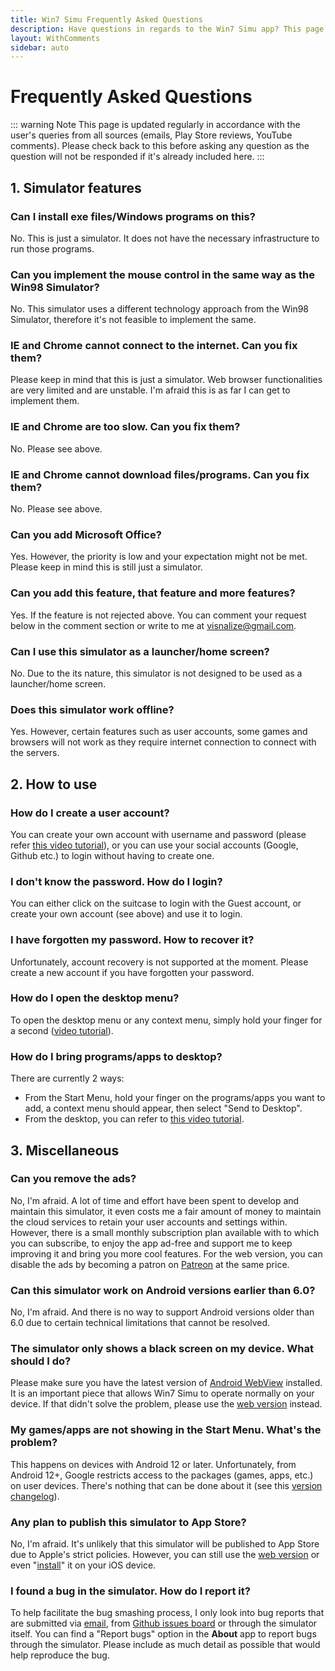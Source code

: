 ```yaml
---
title: Win7 Simu Frequently Asked Questions
description: Have questions in regards to the Win7 Simu app? This page answers them, immediate and straightforward
layout: WithComments
sidebar: auto
---
```


# Frequently Asked Questions

<a-social />

<google-ads />

::: warning Note
This page is updated regularly in accordance with the user's queries from all sources (emails, Play Store reviews, YouTube comments). Please check back to this before asking any question as the question will not be responded if it's already included here.
:::

<a-updated />

## 1. Simulator features

### Can I install exe files/Windows programs on this?

No. This is just a simulator. It does not have the necessary infrastructure to run those programs.

### Can you implement the mouse control in the same way as the Win98 Simulator?

No. This simulator uses a different technology approach from the Win98 Simulator, therefore it's not feasible to implement the same.

### IE and Chrome cannot connect to the internet. Can you fix them?

Please keep in mind that this is just a simulator. Web browser functionalities are very limited and are unstable. I'm afraid this is as far I can get to implement them.

### IE and Chrome are too slow. Can you fix them?

No. Please see above.

### IE and Chrome cannot download files/programs. Can you fix them?

No. Please see above.

### Can you add Microsoft Office?

Yes. However, the priority is low and your expectation might not be met. Please keep in mind this is still just a simulator.

### Can you add this feature, that feature and more features?

Yes. If the feature is not rejected above. You can comment your request below in the comment section or write to me at [visnalize@gmail.com](mailto:visnalize@gmail.com).

### Can I use this simulator as a launcher/home screen?

No. Due to the its nature, this simulator is not designed to be used as a launcher/home screen.

### Does this simulator work offline?

Yes. However, certain features such as user accounts, some games and browsers will not work as they require internet connection to connect with the servers.

## 2. How to use

### How do I create a user account?

You can create your own account with username and password (please refer [this video tutorial](https://youtu.be/4jra0d0Ufag)), or you can use your social accounts (Google, Github etc.) to login without having to create one.

### I don't know the password. How do I login?

You can either click on the suitcase to login with the Guest account, or create your own account (see above) and use it to login.

### I have forgotten my password. How to recover it?

Unfortunately, account recovery is not supported at the moment. Please create a new account if you have forgotten your password.

### How do I open the desktop menu?

To open the desktop menu or any context menu, simply hold your finger for a second ([video tutorial](https://www.youtube.com/shorts/Vas3wRcqWZg)).

### How do I bring programs/apps to desktop?

There are currently 2 ways:

* From the Start Menu, hold your finger on the programs/apps you want to add, a context menu should appear, then select "Send to Desktop".
* From the desktop, you can refer to [this video tutorial](https://youtu.be/gz8dPrHsRCs).

## 3. Miscellaneous

### Can you remove the ads?

No, I'm afraid. A lot of time and effort have been spent to develop and maintain this simulator, it even costs me a fair amount of money to maintain the cloud services to retain your user accounts and settings within. However, there is a small monthly subscription plan available with  to which you can subscribe, to enjoy the app ad-free and support me to keep improving it and bring you more cool features. For the web version, you can disable the ads by becoming a patron on [Patreon](https://www.patreon.com/visnalize) at the same price.

### Can this simulator work on Android versions earlier than 6.0?

No, I'm afraid. And there is no way to support Android versions older than 6.0 due to certain technical limitations that cannot be resolved.

### The simulator only shows a black screen on my device. What should I do?

Please make sure you have the latest version of [Android WebView](https://play.google.com/store/apps/details?id=com.google.android.webview) installed. It is an important piece that allows Win7 Simu to operate normally on your device. If that didn't solve the problem, please use the [web version](https://win7simu.visnalize.com/) instead.

### My games/apps are not showing in the Start Menu. What's the problem?

This happens on devices with Android 12 or later. Unfortunately, from Android 12+, Google restricts access to the packages (games, apps, etc.) on user devices. There's nothing that can be done about it (see this [version changelog](./changelog.md#_2-23-1)).

### Any plan to publish this simulator to App Store?

No, I'm afraid. It's unlikely that this simulator will be published to App Store due to Apple's strict policies. However, you can still use the [web version](https://win7simu.visnalize.com/) or even "[install](https://youtu.be/zdSdvfFDKZg)" it on your iOS device.

### I found a bug in the simulator. How do I report it?

To help facilitate the bug smashing process, I only look into bug reports that are submitted via [email](mailto:visnalize@gmail.com), from [Github issues board](https://github.com/Visnalize/win7-simu) or through the simulator itself. You can find a "Report bugs" option in the __About__ app to report bugs through the simulator. Please include as much detail as possible that would help reproduce the bug.

